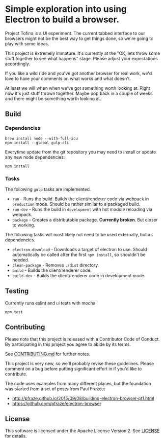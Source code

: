 
# Simple exploration into using Electron to build a browser.

Project Tofino is a UI experiment. The current tabbed interface to our browsers
might not be the best way to get things done, so we're going to play with some
ideas.

This project is extremely immature. It's currently at the "OK, lets throw some
stuff together to see what happens" stage. Please adjust your expectations
accordingly.

If you like a wild ride and you've got another browser for real work, we'd
love to have your comments on what works and what doesn't.

At least we will when when we've got something worth looking at. Right now it's
just stuff thrown together. Maybe pop back in a couple of weeks and there might
be something worth looking at.


## Build

### Dependencies

```
brew install node --with-full-icu
npm install --global gulp-cli
```

Everytime update from the git repository you may need to install or update any new node dependencies:
```
npm install
```

### Tasks

The following `gulp` tasks are implemented.

* `run` - Runs the build. Builds the client/renderer code via webpack in `production` mode. Should be rather similar to a packaged build.
* `run-dev` - Runs the build in `development` with hot module reloading via webpack.
* `package` - Creates a distributable package. **Currently broken**. But closer to working.

The following tasks will most likely not need to be used externally, but as dependencies.

* `electron-download` - Downloads a target of electron to use. Should automatically be called after the first `npm install`, so shouldn't be needed.
* `clean-package` - Removes `./dist` directory.
* `build` - Builds the client/renderer code.
* `build-dev` - Builds the client/renderer code in development mode.


## Testing

Currently runs eslint and ui tests with mocha.

```
npm test
```

## Contributing

Please note that this project is released with a Contributor Code of Conduct.
By participating in this project you agree to abide by its terms.

See [CONTRIBUTING.md](/CONTRIBUTING.md) for further notes.

This project is very new, so we'll probably revise these guidelines. Please
comment on a bug before putting significant effort in if you'd like to
contribute.


The code uses examples from many different places, but the foundation was
started from a set of posts from Paul Frazee:

* http://pfraze.github.io/2015/09/08/building-electron-browser-pt1.html
* https://github.com/pfraze/electron-browser


## License

This software is licensed under the Apache License Version 2.
See [LICENSE](/LICENSE) for details.
